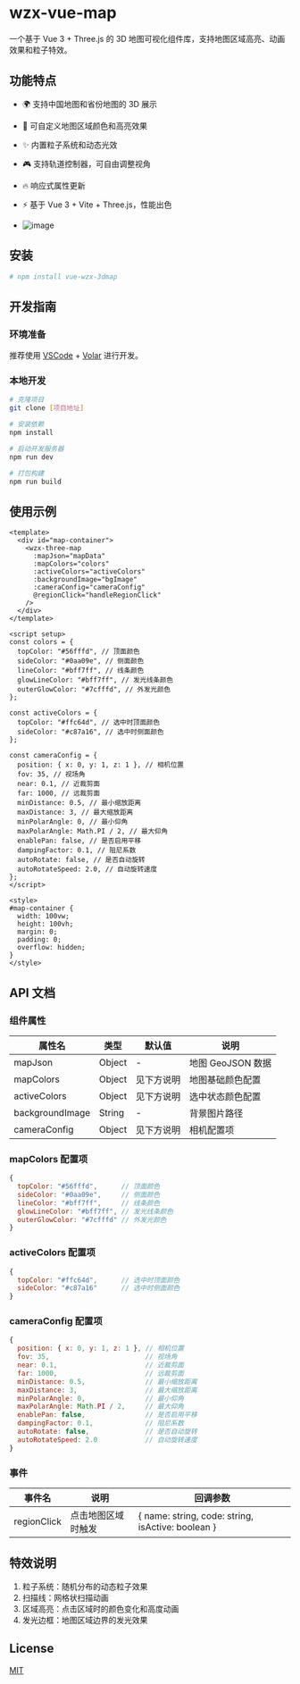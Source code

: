 # wzx-vue-map

一个基于 Vue 3 + Three.js 的 3D 地图可视化组件库，支持地图区域高亮、动画效果和粒子特效。

## 功能特点

- 🌍 支持中国地图和省份地图的 3D 展示
- 🎨 可自定义地图区域颜色和高亮效果
- ✨ 内置粒子系统和动态光效
- 🎮 支持轨道控制器，可自由调整视角
- 🔥 响应式属性更新
- ⚡️ 基于 Vue 3 + Vite + Three.js，性能出色

- ![image](https://github.com/user-attachments/assets/41806cf9-66fb-482c-9c01-9c956744fd0b)


## 安装

```bash
# npm install vue-wzx-3dmap

```

## 开发指南

### 环境准备

推荐使用 [VSCode](https://code.visualstudio.com/) + [Volar](https://marketplace.visualstudio.com/items?itemName=Vue.volar) 进行开发。

### 本地开发

```bash
# 克隆项目
git clone [项目地址]

# 安装依赖
npm install

# 启动开发服务器
npm run dev

# 打包构建
npm run build
```

## 使用示例

```vue
<template>
  <div id="map-container">
    <wzx-three-map
      :mapJson="mapData"
      :mapColors="colors"
      :activeColors="activeColors"
      :backgroundImage="bgImage"
      :cameraConfig="cameraConfig"
      @regionClick="handleRegionClick"
    />
  </div>
</template>

<script setup>
const colors = {
  topColor: "#56fffd", // 顶面颜色
  sideColor: "#0aa09e", // 侧面颜色
  lineColor: "#bff7ff", // 线条颜色
  glowLineColor: "#bff7ff", // 发光线条颜色
  outerGlowColor: "#7cfffd", // 外发光颜色
};

const activeColors = {
  topColor: "#ffc64d", // 选中时顶面颜色
  sideColor: "#c87a16", // 选中时侧面颜色
};

const cameraConfig = {
  position: { x: 0, y: 1, z: 1 }, // 相机位置
  fov: 35, // 视场角
  near: 0.1, // 近裁剪面
  far: 1000, // 远裁剪面
  minDistance: 0.5, // 最小缩放距离
  maxDistance: 3, // 最大缩放距离
  minPolarAngle: 0, // 最小仰角
  maxPolarAngle: Math.PI / 2, // 最大仰角
  enablePan: false, // 是否启用平移
  dampingFactor: 0.1, // 阻尼系数
  autoRotate: false, // 是否自动旋转
  autoRotateSpeed: 2.0, // 自动旋转速度
};
</script>

<style>
#map-container {
  width: 100vw;
  height: 100vh;
  margin: 0;
  padding: 0;
  overflow: hidden;
}
</style>
```

## API 文档

### 组件属性

| 属性名          | 类型   | 默认值     | 说明              |
| --------------- | ------ | ---------- | ----------------- |
| mapJson         | Object | -          | 地图 GeoJSON 数据 |
| mapColors       | Object | 见下方说明 | 地图基础颜色配置  |
| activeColors    | Object | 见下方说明 | 选中状态颜色配置  |
| backgroundImage | String | -          | 背景图片路径      |
| cameraConfig    | Object | 见下方说明 | 相机配置项        |

### mapColors 配置项

```js
{
  topColor: "#56fffd",      // 顶面颜色
  sideColor: "#0aa09e",     // 侧面颜色
  lineColor: "#bff7ff",     // 线条颜色
  glowLineColor: "#bff7ff", // 发光线条颜色
  outerGlowColor: "#7cfffd" // 外发光颜色
}
```

### activeColors 配置项

```js
{
  topColor: "#ffc64d",      // 选中时顶面颜色
  sideColor: "#c87a16"      // 选中时侧面颜色
}
```

### cameraConfig 配置项

```js
{
  position: { x: 0, y: 1, z: 1 }, // 相机位置
  fov: 35,                        // 视场角
  near: 0.1,                      // 近裁剪面
  far: 1000,                      // 远裁剪面
  minDistance: 0.5,               // 最小缩放距离
  maxDistance: 3,                 // 最大缩放距离
  minPolarAngle: 0,               // 最小仰角
  maxPolarAngle: Math.PI / 2,     // 最大仰角
  enablePan: false,               // 是否启用平移
  dampingFactor: 0.1,             // 阻尼系数
  autoRotate: false,              // 是否自动旋转
  autoRotateSpeed: 2.0            // 自动旋转速度
}
```

### 事件

| 事件名      | 说明               | 回调参数                                          |
| ----------- | ------------------ | ------------------------------------------------- |
| regionClick | 点击地图区域时触发 | { name: string, code: string, isActive: boolean } |

## 特效说明

1. 粒子系统：随机分布的动态粒子效果
2. 扫描线：网格状扫描动画
3. 区域高亮：点击区域时的颜色变化和高度动画
4. 发光边框：地图区域边界的发光效果

## License

[MIT](LICENSE)
